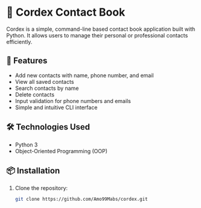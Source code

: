 # 📇 Cordex Contact Book

Cordex is a simple, command-line based contact book application built with Python. It allows users to manage their personal or professional contacts efficiently.

## 🚀 Features

- Add new contacts with name, phone number, and email
- View all saved contacts
- Search contacts by name
- Delete contacts
- Input validation for phone numbers and emails
- Simple and intuitive CLI interface

## 🛠️ Technologies Used

- Python 3
- Object-Oriented Programming (OOP)

## 📦 Installation

1. Clone the repository:
   ```bash
   git clone https://github.com/Amo99Mabs/cordex.git
